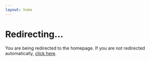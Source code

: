 ```yaml
---
layout: home
---
```


<script setup>
import { onMounted } from 'vue'

onMounted(() => {
  // 重定向到根首页
  if (typeof window !== 'undefined') {
    window.location.href = '/My_Blog/'
  }
})
</script>

# Redirecting...

You are being redirected to the homepage. If you are not redirected automatically, [click here](/My_Blog/).